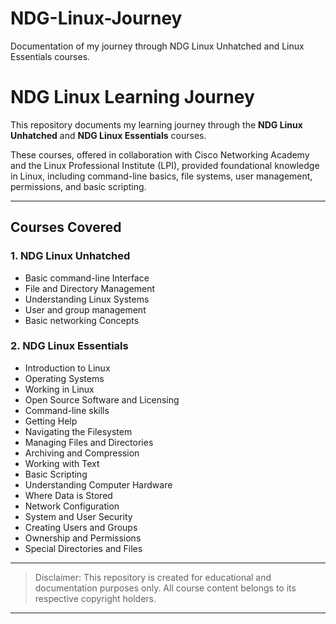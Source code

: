 # NDG-Linux-Journey
Documentation of my journey through NDG Linux Unhatched and Linux Essentials courses.

# NDG Linux Learning Journey

This repository documents my learning journey through the **NDG Linux Unhatched** and **NDG Linux Essentials** courses.

These courses, offered in collaboration with Cisco Networking Academy and the Linux Professional Institute (LPI), provided foundational knowledge in Linux, including command-line basics, file systems, user management, permissions, and basic scripting.

---

## Courses Covered

### 1. NDG Linux Unhatched
- Basic command-line Interface 
- File and Directory Management
- Understanding Linux Systems
- User and group management
- Basic networking Concepts

### 2. NDG Linux Essentials
- Introduction to Linux 
- Operating Systems
- Working in Linux
- Open Source Software and Licensing
- Command-line skills
- Getting Help
- Navigating the Filesystem
- Managing Files and Directories
- Archiving and Compression
- Working with Text
- Basic Scripting
- Understanding Computer Hardware
- Where Data is Stored
- Network Configuration
- System and User Security
- Creating Users and Groups
- Ownership and Permissions
- Special Directories and Files

---

> Disclaimer: This repository is created for educational and documentation purposes only. All course content belongs to its respective copyright holders.

---
